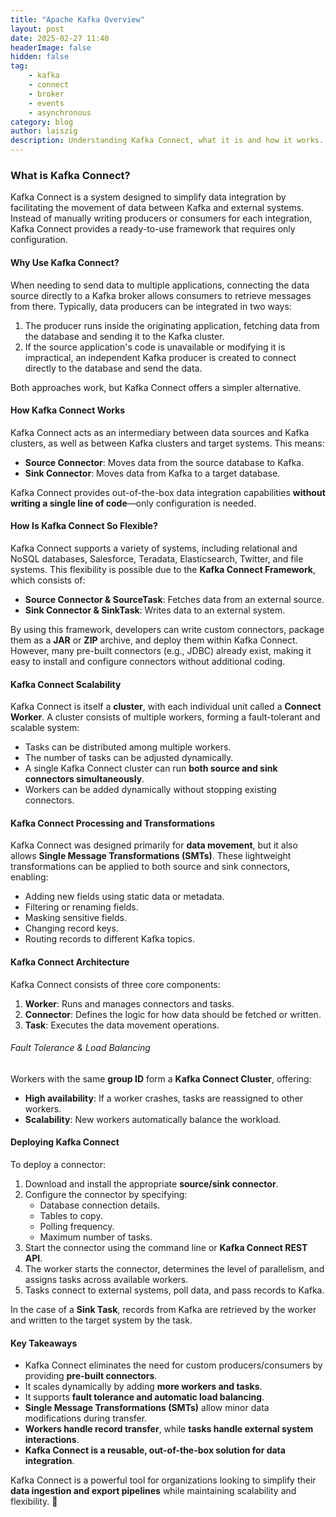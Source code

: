 ```yaml
---
title: "Apache Kafka Overview"
layout: post
date: 2025-02-27 11:40
headerImage: false
hidden: false
tag:
    - kafka
    - connect
    - broker
    - events
    - asynchronous
category: blog
author: laiszig
description: Understanding Kafka Connect, what it is and how it works.
---
```


### What is Kafka Connect?

Kafka Connect is a system designed to simplify data integration by facilitating the movement of data between Kafka and external systems. Instead of manually writing producers or consumers for each integration, Kafka Connect provides a ready-to-use framework that requires only configuration.

#### Why Use Kafka Connect?

When needing to send data to multiple applications, connecting the data source directly to a Kafka broker allows consumers to retrieve messages from there. Typically, data producers can be integrated in two ways:
1. The producer runs inside the originating application, fetching data from the database and sending it to the Kafka cluster.
2. If the source application's code is unavailable or modifying it is impractical, an independent Kafka producer is created to connect directly to the database and send the data.

Both approaches work, but Kafka Connect offers a simpler alternative.

#### How Kafka Connect Works

Kafka Connect acts as an intermediary between data sources and Kafka clusters, as well as between Kafka clusters and target systems. This means:
- **Source Connector**: Moves data from the source database to Kafka.
- **Sink Connector**: Moves data from Kafka to a target database.

Kafka Connect provides out-of-the-box data integration capabilities **without writing a single line of code**—only configuration is needed.

#### How Is Kafka Connect So Flexible?

Kafka Connect supports a variety of systems, including relational and NoSQL databases, Salesforce, Teradata, Elasticsearch, Twitter, and file systems. This flexibility is possible due to the **Kafka Connect Framework**, which consists of:
- **Source Connector & SourceTask**: Fetches data from an external source.
- **Sink Connector & SinkTask**: Writes data to an external system.

By using this framework, developers can write custom connectors, package them as a **JAR** or **ZIP** archive, and deploy them within Kafka Connect. However, many pre-built connectors (e.g., JDBC) already exist, making it easy to install and configure connectors without additional coding.

#### Kafka Connect Scalability

Kafka Connect is itself a **cluster**, with each individual unit called a **Connect Worker**. A cluster consists of multiple workers, forming a fault-tolerant and scalable system:
- Tasks can be distributed among multiple workers.
- The number of tasks can be adjusted dynamically.
- A single Kafka Connect cluster can run **both source and sink connectors simultaneously**.
- Workers can be added dynamically without stopping existing connectors.

#### Kafka Connect Processing and Transformations

Kafka Connect was designed primarily for **data movement**, but it also allows **Single Message Transformations (SMTs)**. These lightweight transformations can be applied to both source and sink connectors, enabling:
- Adding new fields using static data or metadata.
- Filtering or renaming fields.
- Masking sensitive fields.
- Changing record keys.
- Routing records to different Kafka topics.

#### Kafka Connect Architecture

Kafka Connect consists of three core components:
1. **Worker**: Runs and manages connectors and tasks.
2. **Connector**: Defines the logic for how data should be fetched or written.
3. **Task**: Executes the data movement operations.

###### Fault Tolerance & Load Balancing
Workers with the same **group ID** form a **Kafka Connect Cluster**, offering:
- **High availability**: If a worker crashes, tasks are reassigned to other workers.
- **Scalability**: New workers automatically balance the workload.

#### Deploying Kafka Connect

To deploy a connector:
1. Download and install the appropriate **source/sink connector**.
2. Configure the connector by specifying:
   - Database connection details.
   - Tables to copy.
   - Polling frequency.
   - Maximum number of tasks.
3. Start the connector using the command line or **Kafka Connect REST API**.
4. The worker starts the connector, determines the level of parallelism, and assigns tasks across available workers.
5. Tasks connect to external systems, poll data, and pass records to Kafka.

In the case of a **Sink Task**, records from Kafka are retrieved by the worker and written to the target system by the task.

#### Key Takeaways
- Kafka Connect eliminates the need for custom producers/consumers by providing **pre-built connectors**.
- It scales dynamically by adding **more workers and tasks**.
- It supports **fault tolerance and automatic load balancing**.
- **Single Message Transformations (SMTs)** allow minor data modifications during transfer.
- **Workers handle record transfer**, while **tasks handle external system interactions**.
- **Kafka Connect is a reusable, out-of-the-box solution for data integration**.

Kafka Connect is a powerful tool for organizations looking to simplify their **data ingestion and export pipelines** while maintaining scalability and flexibility. 🚀